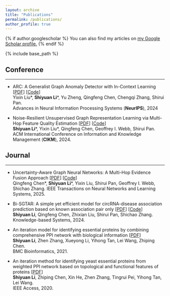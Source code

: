 ```yaml
---
layout: archive
title: "Publications"
permalink: /publications/
author_profile: true
---
```


{% if author.googlescholar %}
  You can also find my articles on <u><a href="{{author.googlescholar}}">my Google Scholar profile</a>.</u>
{% endif %}

{% include base_path %}

<!-- {% for post in site.publications reversed %}
  {% include archive-single.html %}
{% endfor %} -->

## Conference
-----
* ARC: A Generalist Graph Anomaly Detector with In-Context Learning \[[PDF](https://arxiv.org/pdf/2405.16771)\] \[[Code](https://github.com/shiy-li/arc)\] <br> 
Yixin Liu\*, **Shiyuan Li**\*, Yu Zheng, Qingfeng Chen, Chengqi Zhang, Shirui Pan.    
Advances in Neural Information Processing Systems (**NeurIPS**), 2024

* Noise-Resilient Unsupervised Graph Representation Learning via Multi-Hop Feature Quality Estimation \[[PDF](https://arxiv.org/pdf/2407.19944)\] \[[Code](https://github.com/shiy-li/mqe)\] <br> 
**Shiyuan Li**\*, Yixin Liu\*, Qingfeng Chen, Geoffrey I. Webb, Shirui Pan.  
ACM International Conference on Information and Knowledge Management (**CIKM**), 2024. 
<!-- (<span style="color:black">*CORE A, 23% acceptance rate*</span>) -->

## Journal
-----
* Uncertainty-Aware Graph Neural Networks: A Multi-Hop Evidence Fusion Approach \[[PDF](https://arxiv.org/abs/2506.13083)\] \[[Code](https://github.com/shiy-li/efgnn)\] <br>
Qingfeng Chen\*, **Shiyuan Li**\*, Yixin Liu, Shirui Pan, Geoffrey I. Webb, Shichao Zhang.
IEEE Transactions on Neural Networks and Learning Systems, 2025.

* Bi-SGTAR: A simple yet efficient model for circRNA-disease association prediction
  based on known association pair only \[[PDF](https://doi.org/10.1016/j.knosys.2024.111622)\] \[[Code](https://github.com/shiy-li/bi-sgtar)\] <br>
**Shiyuan Li**, Qingfeng Chen, Zhixian Liu, Shirui Pan, Shichao Zhang.
Knowledge-based Systems, 2024.

* An iteration model for identifying essential proteins by combining comprehensive PPI network with biological information \[[PDF](https://doi.org/10.1186/s12859-021-04300-7)\]  <br>
**Shiyuan Li**, Zhen Zhang, Xueyong Li, Yihong Tan, Lei Wang, Zhiping Chen.  
BMC Bioinformatics, 2021. 
<!-- (<span style="color:black">*JCR Q1\*, IF: 2.9*</span>) -->

* An iteration method for identifying yeast essential proteins from weighted PPI network based on topological and functional features of proteins \[[PDF](https://doi.org/10.1109/ACCESS.2020.2993860)\] <br>
**Shiyuan Li**, Zhiping Chen, Xin He, Zhen Zhang, Tingrui Pei, Yihong Tan, Lei Wang.  
IEEE Access, 2020.
<!-- (<span style="color:red">*IF: 3.4*</span>) -->
